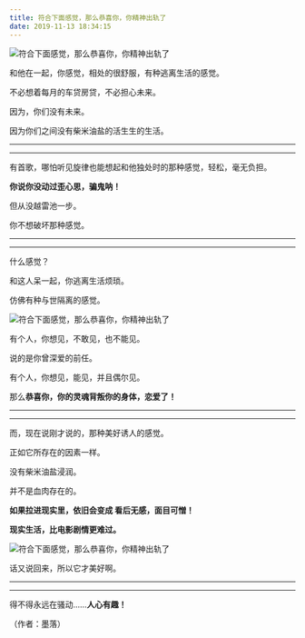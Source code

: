 ```yaml
---
title: 符合下面感觉，那么恭喜你，你精神出轨了
date: 2019-11-13 18:34:15
---
```


 ![符合下面感觉，那么恭喜你，你精神出轨了](http://p3.pstatp.com/large/322700007705cb400efd)

 和他在一起，你感觉，相处的很舒服，有种逃离生活的感觉。

 不必想着每月的车贷房贷，不必担心未来。

 因为，你们没有未来。

 因为你们之间没有柴米油盐的活生生的生活。

--- 

--- 

 有首歌，哪怕听见旋律也能想起和他独处时的那种感觉，轻松，毫无负担。

 **你说你没动过歪心思，骗鬼呐！**

 但从没越雷池一步。

 你不想破坏那种感觉。

--- 

--- 

 什么感觉？

 和这人呆一起，你逃离生活烦琐。

 仿佛有种与世隔离的感觉。

 ![符合下面感觉，那么恭喜你，你精神出轨了](http://p3.pstatp.com/large/321600041b3a6042499d)

 有个人，你想见，不敢见，也不能见。

 说的是你曾深爱的前任。

 有个人，你想见，能见，并且偶尔见。

 那么**恭喜你，你的灵魂背叛你的身体，恋爱了！**

--- 

--- 

 而，现在说刚才说的，那种美好诱人的感觉。

 正如它所存在的因素一样。

 没有柴米油盐浸润。

 并不是血肉存在的。

 **如果拉进现实里，依旧会变成 看后无感，面目可憎！**

 **现实生活，比电影剧情更难过。**

 ![符合下面感觉，那么恭喜你，你精神出轨了](http://p1.pstatp.com/large/3227000077079dcc696a)

 话又说回来，所以它才美好啊。

--- 

--- 

 得不得永远在骚动……**人心有趣！**

 （作者：墨落）
